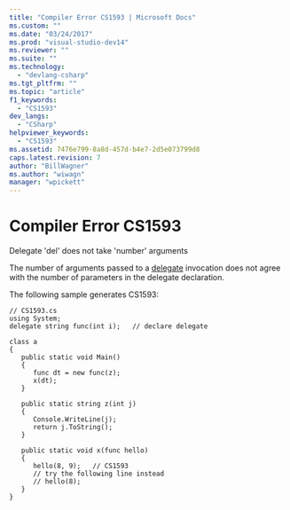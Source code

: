 ```yaml
---
title: "Compiler Error CS1593 | Microsoft Docs"
ms.custom: ""
ms.date: "03/24/2017"
ms.prod: "visual-studio-dev14"
ms.reviewer: ""
ms.suite: ""
ms.technology: 
  - "devlang-csharp"
ms.tgt_pltfrm: ""
ms.topic: "article"
f1_keywords: 
  - "CS1593"
dev_langs: 
  - "CSharp"
helpviewer_keywords: 
  - "CS1593"
ms.assetid: 7476e799-8a8d-457d-b4e7-2d5e073799d8
caps.latest.revision: 7
author: "BillWagner"
ms.author: "wiwagn"
manager: "wpickett"
---
```

# Compiler Error CS1593
Delegate 'del' does not take 'number' arguments  
  
 The number of arguments passed to a [delegate](../../csharp/language-reference/keywords/delegate.md) invocation does not agree with the number of parameters in the delegate declaration.  
  
 The following sample generates CS1593:  
  
```  
// CS1593.cs  
using System;  
delegate string func(int i);   // declare delegate  
  
class a  
{  
   public static void Main()  
   {  
      func dt = new func(z);  
      x(dt);  
   }  
  
   public static string z(int j)  
   {  
      Console.WriteLine(j);  
      return j.ToString();  
   }  
  
   public static void x(func hello)  
   {  
      hello(8, 9);   // CS1593  
      // try the following line instead  
      // hello(8);  
   }  
}  
```